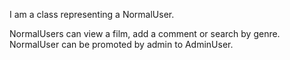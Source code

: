 I am a class representing a NormalUser.

NormalUsers can view a film, add a comment or search by genre.
NormalUser can be promoted by admin to AdminUser.